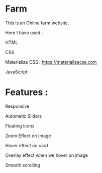 # Farm

This is an Online farm website.


Here I have used :


  HTML
  
  CSS
  
  Materialize CSS  :  https://materializecss.com
  
  JavaScript
  
 
# Features :

  Responsive 
  
  
  Automatic Sliders
  
  
  Floating Icons
  
  
  Zoom Effect on Image
  
  
  Hover effect on card
  
  
  Overlay effect when we hover on image
  
  
  Smooth scrolling
  
   
 
